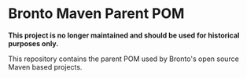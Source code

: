 
Bronto Maven Parent POM
=======================

**This project is no longer maintained and should be used for historical purposes only.**

This repository contains the parent POM used by Bronto's open source Maven based projects.
